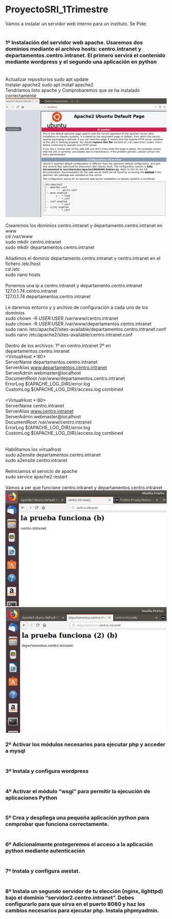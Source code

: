 # ProyectoSRI_1Trimestre

Vamos a instalar un servidor web interno para un instituto. Se Pide:<br><br>
### 1º Instalación del servidor web apache. Usaremos dos dominios mediante el archivo hosts: centro.intranet y departamentos.centro.intranet. El primero servirá el contenido mediante wordpress y el segundo una aplicación en python<br><br>

Actualizar repositorios  sudo apt update<br>
Instalar apache2 sudo apt install apache2<br>
Tendríamos listo apache y Comprobaremos que se ha instalado correctamente
![](https://github.com/brianllj03/ProyectoSRI_1Trimestre/blob/main/cap1.jpg)

Crearemos los dominios centro.intranet y departamento.centro.intranet en www<br>
cd /var/www<br>
sudo mkdir centro.intranet<br>
sudo mkdir departamentos.centro.intranet<br><br>
Añadimos el dominio departamento.centro.intranet y centro.intranet en el fichero /etc/host<br>
cd /etc<br>
sudo nano hosts<br><br>
Ponemos una ip a centro.intranet y departamento.centro.intranet<br>
127.0.1.74        centro.intranet<br>
127.0.1.74        departamentos.centro.intranet<br><br>
Le daremos entorno y y archivo de configuración a cada uno de los dominios<br>
sudo chown -R $USER:$USER /var/www/centro.intranet<br>
sudo chown -R $USER:$USER /var/www/departamentos.centro.intranet<br>
sudo nano /etc/apache2/sites-available/departamentos.centro.intranet.conf<br>
sudo nano /etc/apache2/sites-available/centro.intranet.conf<br><br>
Dentro de los archivos: 1º en centro.intranet 2º en departamentos.centro.intranet<br>
<VirtualHost *:80><br>
    ServerName departamentos.centro.intranet<br>
    ServerAlias www.departamentos.centro.intranet<br>
    ServerAdmin webmaster@localhost<br>
    DocumentRoot /var/www/departamentos.centro.intranet<br>
    ErrorLog ${APACHE_LOG_DIR}/error.log<br>
    CustomLog ${APACHE_LOG_DIR}/access.log combined<br>
</VirtualHost><br>
<VirtualHost *:80><br>
    ServerName centro.intranet<br>
    ServerAlias www.centro.intranet<br>
    ServerAdmin webmaster@localhost<br>
    DocumentRoot /var/www/centro.intranet<br>
    ErrorLog ${APACHE_LOG_DIR}/error.log<br>
    CustomLog ${APACHE_LOG_DIR}/access.log combined<br>
</VirtualHost><br><br>
Habilitamos los virtualhost<br>
sudo a2ensite departamentos.centro.intranet<br>
sudo a2ensite centro.intranet<br><br>
Reiniciamos el servicio de apache<br>
sudo service apache2 restart<br><br>
Vamos a ver que funcione centro.intranet y departamentos.centro.intranet<br>
![](https://github.com/brianllj03/ProyectoSRI_1Trimestre/blob/main/cap2.jpg)<br>
![](https://github.com/brianllj03/ProyectoSRI_1Trimestre/blob/main/cap3.jpg)

### 2º Activar los módulos necesarios para ejecutar php y acceder a mysql<br><br>




### 3º Instala y configura wordpress<br><br>




### 4º Activar el módulo “wsgi” para permitir la ejecución de aplicaciones Python<br><br>



### 5º Crea y despliega una pequeña aplicación python para comprobar que funciona correctamente.<br><br>



### 6º Adicionalmente protegeremos el acceso a la aplicación python mediante autenticación<br><br>


### 7º Instala y configura awstat.<br><br>


### 8º Instala un segundo servidor de tu elección (nginx, lighttpd) bajo el dominio “servidor2.centro.intranet”. Debes configurarlo para que sirva en el puerto 8080 y haz los cambios necesarios para ejecutar php. Instala phpmyadmin.<br><br>


